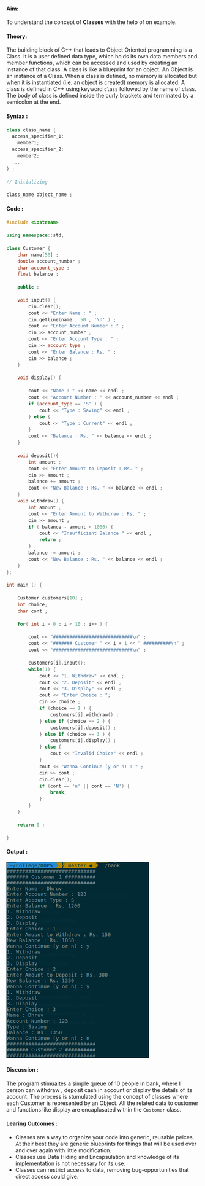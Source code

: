 
#### Aim:
To understand the concept of **Classes** with the help of on example.
#### Theory:
The building block of C++ that leads to Object Oriented programming is a Class. It is a user defined data type, which holds its own data members and member functions, which can be accessed and used by creating an instance of that class. A class is like a blueprint for an object.
An Object is an instance of a Class. When a class is defined, no memory is allocated but when it is instantiated (i.e. an object is created) memory is allocated.
A class is defined in C++ using keyword `class` followed by the name of class. The body of class is defined inside the curly brackets and terminated by a semicolon at the end.

#### Syntax :

```cpp
class class_name {
  access_specifier_1:
    member1;
  access_specifier_2:
    member2;
  ...
} ;

// Initializing

class_name object_name ;

```

#### Code :

```cpp
#include <iostream> 

using namespace::std;

class Customer {
    char name[50] ;
    double account_number ;
    char account_type ;
    float balance ;

    public :

    void input() {
        cin.clear();   
        cout << "Enter Name : " ;
        cin.getline(name , 50 , '\n' ) ;
        cout << "Enter Account Number : " ;
        cin >> account_number ; 
        cout << "Enter Account Type : " ;
        cin >> account_type ;
        cout << "Enter Balance : Rs. " ;
        cin >> balance ;
    }

    void display() {

        cout << "Name : " << name << endl ;
        cout << "Account Number : " << account_number << endl ;
        if (account_type == 'S' ) {
            cout << "Type : Saving" << endl ;
        } else {
            cout << "Type : Current" << endl ;
        }
        cout << "Balance : Rs. " << balance << endl ;
    }

    void deposit(){
        int amount ;
        cout << "Enter Amount to Deposit : Rs. " ;
        cin >> amount ;
        balance += amount ;
        cout << "New Balance : Rs. " << balance << endl ;
    }
    void withdraw() {
        int amount ;
        cout << "Enter Amount to Withdraw : Rs. " ;
        cin >> amount ;
        if ( balance - amount < 1000) {
            cout << "Insufficient Balance " << endl ;
            return ;
        }
        balance -= amount ;
        cout << "New Balance : Rs. " << balance << endl ;
    }
};

int main () {

    Customer customers[10] ;
    int choice;
    char cont ;

    for( int i = 0 ; i < 10 ; i++ ) {

        cout << "#############################\n" ;
        cout << "####### Customer " << i + 1 << " ##########\n" ;
        cout << "#############################\n" ;
        
        customers[i].input();
        while(1) {
            cout << "1. Withdraw" << endl ;
            cout << "2. Deposit" << endl ;
            cout << "3. Display" << endl ;
            cout << "Enter Choice : ";
            cin >> choice ;
            if (choice == 1 ) { 
                customers[i].withdraw() ;
            } else if (choice == 2 ) {
                customers[i].deposit() ;
            } else if (choice == 3 ) { 
                customers[i].display() ;
            } else {
                cout << "Invalid Choice" << endl ;
            }
            cout << "Wanna Continue (y or n) : " ;
            cin >> cont ;
            cin.clear();
            if (cont == 'n' || cont == 'N') {
                break;
            }
        }        
    }
    
    return 0 ;
    
}
```

#### Output : 
![](./bank.png) 

#### Discussion :
The program stimualtes a simple queue of 10 people in bank,  where I person can withdraw , deposit cash in account or display the details of its account. The process is stumulated using the concept of classes where each Customer is represented by an Object. All the related data to customer and functions like display are encaplusated within the `Customer` class. 

#### Learing Outcomes :
 - Classes are a way to organize your code into generic, reusable peices. At their best they are generic blueprints for things that will be used over and over again with little modification. 
 - Classes use Data Hiding and Encapsulation and knowledge of its implementation is not necessary for its use. 
 - Classes can restrict access to data, removing bug-opportunities that direct access could give.
 







